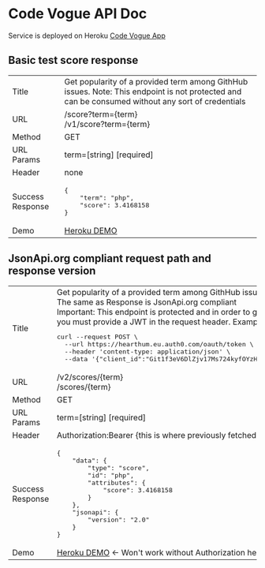 # Code Vogue API Doc

Service is deployed on Heroku [Code Vogue App](https://code-vogue.herokuapp.com)

 ## Basic test score response

<table>
	<tr>
		<td>Title</td>
		<td>Get popularity of a provided term among GithHub issues. Note: This endpoint is not protected and can be consumed without any sort of credentials</td>        
	</tr>
	<tr>
		<td>URL</td>
		<td>
			/score?term={term}</br>
			/v1/score?term={term}
		</td>
	</tr>
	<tr>
        	<td>Method</td>
        	<td>GET</td>
	</tr>
	<tr>
        	<td>URL Params</td>
        	<td>
			term=[string] [required]
		</td>
	</tr>
	<tr>
		<td>Header</td>
		<td>none</td>
	</tr>
	<tr>
        	<td>Success Response</td>
        	<td>
			<pre>{
	"term": "php",
	"score": 3.4168158
}</pre>
		</td>
	</tr>
	<tr>
        	<td>Demo</td>
        	<td>
			<a href="https://code-vogue.herokuapp.com/score?term=php">Heroku DEMO</a>
		</td>
	</tr>
</table>


## JsonApi.org compliant request path and response version

<table>
	<tr>
		<td>Title</td>
		<td>
			Get popularity of a provided term among GithHub issue.<br/>
			The same as Response is JsonApi.org compliant<br/>
			Important: This endpoint is protected and  in order to get authorizied,<br/>
			you must provide a JWT in the request header. Example of fetching a token via CURL (the JWT will be in access_token attribute):
			<pre>curl --request POST \
  --url https://hearthum.eu.auth0.com/oauth/token \
  --header 'content-type: application/json' \
  --data '{"client_id":"Git1f3eV6DlZjv17Ms724kyfOYzHcm91","client_secret":"fRplqSgWd8KNOfFksn3szn0xbApRKCjMqCChY68BylE96SqdI_cRebmG01D6pmat","audience":"https://code-vogue.herokuapp.com","grant_type":"client_credentials"}'</pre>
		</td>        
	</tr>
	<tr>
		<td>URL</td>
		<td>
			/v2/scores/{term}</br>
			/scores/{term}
		</td>
	</tr>
	<tr>
        	<td>Method</td>
        	<td>GET</td>
	</tr>
	<tr>
        	<td>URL Params</td>
        	<td>
			term=[string] [required]
		</td>
	</tr>
	<tr>
		<td>Header</td>
		<td>Authorization:Bearer {this is where previously fetched JWT token should be}</td>
	</tr>
	<tr>
        	<td>Success Response</td>
        	<td>
			<pre>{
	"data": {
		"type": "score",
		"id": "php",
		"attributes": {
			"score": 3.4168158
		}
	}, 
	"jsonapi": {
		"version": "2.0"
	}
}</pre>
		</td>
	</tr>
	<tr>
        	<td>Demo</td>
        	<td>
			<a href="https://code-vogue.herokuapp.com/scores/php">Heroku DEMO</a> <- Won't work without Authorization header!
		</td>
	</tr>
</table>



